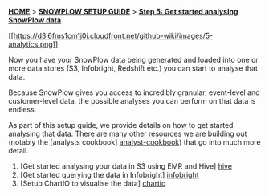 <a name="top" />

[**HOME**](Home) > [**SNOWPLOW SETUP GUIDE**](Setting-up-SnowPlow) > [**Step 5: Get started analysing SnowPlow data**](Getting-started-analysing-SnowPlow-data)

[[https://d3i6fms1cm1j0i.cloudfront.net/github-wiki/images/5-analytics.png]] 

Now you have your SnowPlow data being generated and loaded into one or more data stores (S3, Infobright, Redshift etc.) you can start to analyse that data.

Because SnowPlow gives you access to incredibly granular, event-level and customer-level data, the possible analyses you can perform on that data is endless.

As part of this setup guide, we provide details on how to get started analysing that data. There are many other resources we are building out (notably the [analysts cookbook] [analyst-cookbook]) that go into much more detail.

1. [Get started analysing your data in S3 using EMR and Hive] [hive]
2. [Get started querying the data in Infobright] [infobright]
3. [Setup ChartIO to visualise the data] [chartio]


[analyst-cookbook]: http://snowplowanalytics.com/analytics/index.html
[hive]: Getting-started-with-EMR
[infobright]: Getting-started-analysing-your-data-in-Infobright
[chartio]: Setting-up-ChartIO-to-visualise-your-data